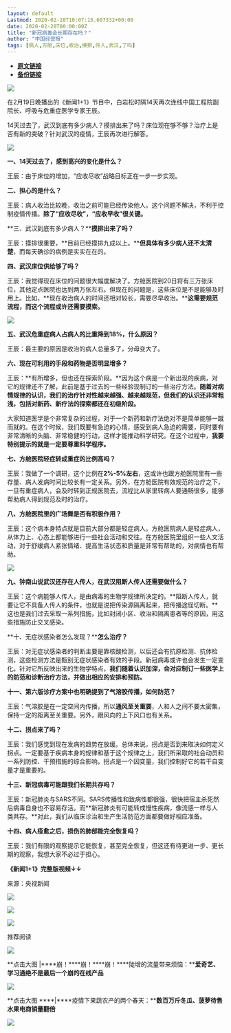 ```yaml
---
layout: default
Lastmod: 2020-02-28T10:07:15.607332+00:00
date: 2020-02-20T00:00:00Z
title: "新冠病毒会长期存在吗？"
author: "中国经营报"
tags: [病人,方舱,床位,收治,摸排,传人,武汉,了吗]
---
```


* [**原文链接**](http://mp.weixin.qq.com/s?__biz=MjA5NTMyOTMwMQ==&amp;mid=2651970935&amp;idx=2&amp;sn=bf74dd5c176136710faea5bd6d7549d7&amp;chksm=4f3eba0d7849331b7211694c116b8a0127cfd23adc37dcec7b3d3ec182ca84ce38292be8edc6#rd)
* [**备份链接**](http://archive.is/Wk4en)


![](/images/post/5fdb3f87f44cf8ae08d41ad1e0b84841.jpg)

在2月19日晚播出的《新闻1+1》节目中，白岩松时隔14天再次连线中国工程院副院长、呼吸与危重症医学专家王辰。

14天过去了，武汉到底有多少病人？摸排出来了吗？床位现在够不够？治疗上是否有新的突破？针对武汉的疫情，王辰再次进行解答。

![](/images/post/9c41944d2888ddbfbdd8d70412bc9791.jpg)

**一、14天过去了，感到高兴的变化是什么？**

王辰：由于床位的增加，“应收尽收”战略目标正在一步一步实现。

**二、担心的是什么？**

王辰：病人收治比较晚，收治之前可能已经传染他人。这个问题不解决，不利于控制疫情传播。**除了“应收尽收”，“应收早收”很关键。**

**三、武汉到底有多少病人？****摸排出来了吗？**

王辰：摸排很重要，**目前已经摸排九成以上。****但具体有多少病人还不太清楚**，而每天确诊的病例是实实在在的。

**四、武汉床位供给够了吗？**

王辰：我觉得现在床位的问题很大幅度解决了。方舱医院到20日将有三万张床位，其他定点医院也达到两万张左右。但现在的问题是，这些床位是不是能够及时用上。比如，**现在收治病人的时间还相对较长，需要尽早收治。****这需要规范流程，而这个流程或许还需要摸索。**

![](/images/post/0499f8069dd465678069b5560c53ce19.jpg)

**五、武汉危重症病人占病人的比重降到18%，什么原因？**

王辰：最主要的原因是收治的病人总量多了，分母变大了。

**六、现在可利用的手段和药物是否明显增多？**

王辰：**有所增多，但也还在探索阶段。**因为这个病是一个新出现的疾病，对它的规律还不了解，此前是基于过去的一些经验现制订的一些治疗方法。**随着对病情规律的认识，我们的治疗针对性越来越强、越来越规范，但我们的认识还非常粗浅，包括对新药、新疗法的探索都还在初级阶段。**

大家知道医学是个非常复杂的过程，对于一个新药和新疗法绝对不是简单能够一蹴而就的。在这个时候，我们既要有急迫的心情，感受到病人急迫的需要，同时要有非常清晰的头脑、非常稳健的行动，这样才能推动科学研究。在这个过程中，**我要特别提示的就是一定要尊重科学程序。**

**七、方舱医院轻症转成重症的比例高吗？**

王辰：我做了一个调研，这个比例在**2%-5%左右**，这或许也跟方舱医院里有一些存量、病人发病时间比较长有一定关系。另外，在方舱医院有效规范的治疗之下，一旦有重症病人，会及时转到正规医院去，流程比从家里转病人要通畅很多，能够帮助病人得到规范及时的治疗。

**八、方舱医院里的广场舞是否有积极作用？**

王辰：这个病本身特点就是目前大部分都是轻症病人。方舱医院病人是轻症病人，从体力上、心态上都能够进行一些社会活动和交往。在方舱医院里组织一些人文活动，对于舒缓病人紧张情绪、提高生活状态和质量是非常有帮助的，对病情也有帮助。

![](/images/post/5c70bfa070e8cb97bc3d5ea4e2262f06.jpg)

**九、钟南山说武汉还存在人传人，在武汉阻断人传人还需要做什么？**

王辰：这个病能够人传人，是由病毒的生物学规律所决定的。**阻断人传人，就要让它不具备人传人的条件，也就是说把传染源隔离起来，把传播途径切断。**这也是我们过去采取一系列措施，比如封闭小区、收治和隔离患者等的原因，用这些措施防止交叉感染。

**十、无症状感染者怎么发现？****怎么治疗？**

王辰：对无症状感染者的判断主要是靠核酸检测，以后还会有抗原检测、抗体检测，这些检测方法是甄别无症状感染者有效的手段。新冠病毒或许也会发生一定变化。针对它所反映出来的生物学特点，**我们随着认识加深，会对应制订一些医学上的防范和诊断治疗方法，并做出相应的安排和预防。**

**十一、第六版诊疗方案中也明确提到了气溶胶传播，如何防范？**

王辰：气溶胶是在一定空间内传播，所以**通风至关重要**，人和人之间不要太密集，保持一定的距离至关重要。另外，跟风向的上下风口也有关系。

**十二、拐点来了吗？**

王辰：我们感觉到现在发病的趋势在放缓。总体来说，拐点是否到来取决如何定义拐点。一定要基于疾病本身的规律和基于这个规律之上，我们所采取的社会动员和一系列防控、干预措施的综合影响，拐点是一个因变量，我们控制好它的若干自变量才是重要的。

**十三、新冠病毒可能跟我们长期共存吗？**

王辰：新冠肺炎与SARS不同。SARS传播性和致病性都很强，很快把宿主杀死然后病毒自身也不容易存活。而**新冠肺炎有可能转成慢性疾病，像流感一样与人类共存。**对此，我们从临床诊治和生产生活防范方面都要做好相应准备。

**十四、病人痊愈之后，损伤的肺部能完全恢复吗？**

王辰：我们有限的观察提示它能恢复，甚至完全恢复，但这还有待更进一步、更长期的观察，我想大家不必过于担心。

**《新闻1+1》完整版视频↓↓**

来源：央视新闻

[![](/images/post/aa73eda3cc6c8de22b03f6f379c8c839.jpg)](https://e.vhall.com/subject/view/130232786)  

![](/images/post/47c0e574ea27ef847e2a66a4f04d1784.jpg)

  

![](/images/post/43b7a57fd045be64890b8526d60a1277.jpg)

  

推荐阅读

[![](/images/post/774a51989a7d91b43909cdcb83138368.jpg)](http://mp.weixin.qq.com/s?__biz=MjA5NTMyOTMwMQ==&mid=2651970886&idx=1&sn=c014cc1fe29d304468a669270ac4b3b3&chksm=4f3eba3c7849332ae918b8105448ca9763f373c0a8ce9ad07cd05259592d495229cf3d5ee99f&scene=21#wechat_redirect)

**点击大图 |****崩！****崩！****崩！****陡增的流量带来烦恼：****爱奇艺、学习通绝不是最后一个崩的在线产品**  

  

[![](/images/post/16795a85c54dc4746d8aaef5dc2cb07f.jpg)](http://mp.weixin.qq.com/s?__biz=MjA5NTMyOTMwMQ==&mid=2651970915&idx=1&sn=fb543baec7105f522cfc9a2de0e989c5&chksm=4f3eba197849330ffdaa941fdb34aed2793d46741d376b93fed71b360cbef054efd5e3e828b8&scene=21#wechat_redirect)

**点击大图 ****|****疫情下果蔬农产的两个春天：****数百万斤冬瓜、菠萝待售 水果电商销量翻倍**

  

![](/images/post/f3501c0a0df0124df45b227b216c07a4.jpg)

